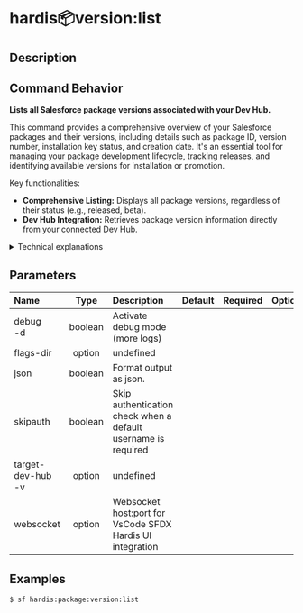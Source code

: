 <!-- This file has been generated with command 'sf hardis:doc:plugin:generate'. Please do not update it manually or it may be overwritten -->
# hardis:package:version:list

## Description


## Command Behavior

**Lists all Salesforce package versions associated with your Dev Hub.**

This command provides a comprehensive overview of your Salesforce packages and their versions, including details such as package ID, version number, installation key status, and creation date. It's an essential tool for managing your package development lifecycle, tracking releases, and identifying available versions for installation or promotion.

Key functionalities:

- **Comprehensive Listing:** Displays all package versions, regardless of their status (e.g., released, beta).
- **Dev Hub Integration:** Retrieves package version information directly from your connected Dev Hub.

<details markdown="1">
<summary>Technical explanations</summary>

The command's technical implementation is straightforward:

- **Salesforce CLI Integration:** It directly executes the `sf package version list` command.
- **`execCommand`:** This utility is used to run the Salesforce CLI command and capture its output.
- **Output Display:** The raw output from the Salesforce CLI command is displayed to the user, providing all the details about the package versions.
</details>


## Parameters

|Name|Type|Description|Default|Required|Options|
|:---|:--:|:----------|:-----:|:------:|:-----:|
|debug<br/>-d|boolean|Activate debug mode (more logs)||||
|flags-dir|option|undefined||||
|json|boolean|Format output as json.||||
|skipauth|boolean|Skip authentication check when a default username is required||||
|target-dev-hub<br/>-v|option|undefined||||
|websocket|option|Websocket host:port for VsCode SFDX Hardis UI integration||||

## Examples

```shell
$ sf hardis:package:version:list
```


